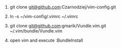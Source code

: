 1) git clone git@github.com:Czarnodziej/vim-config.git

2) ln -s ~/vim-config/.vimrc ~/.vimrc

3) git clone git@github.com:gmarik/Vundle.vim.git ~/.vim/bundle/Vundle.vim

4) open vim and execute :BundleInstall
